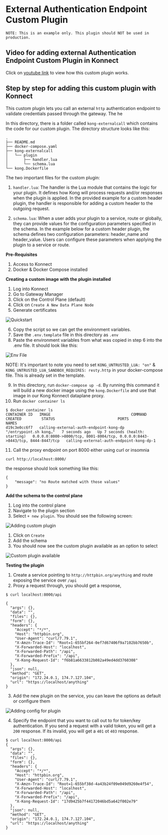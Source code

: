 # External Authentication Endpoint Custom Plugin

`NOTE: This is an example only. This plugin should NOT be used in production.`

## Video for adding external Authentication Endpoint Custom Plugin in Konnect

Click on [youtube link](https://youtu.be/utqH-zGzReY?si=zKmrv-WabErynC2j) to view how this custom plugin works.

## Step by step for adding this custom plugin with Konnect

This custom plugin lets you call an external `http` authentication endpoint to validate credentials passed through the gateway. The he 

In this directory, there is a folder called `kong-externalcall` which contains the code for our custom plugin. The directory structure looks like this:

```
.
├── README.md
├── docker-compose.yaml
├── kong-externalcall
│   └── plugin
│       ├── handler.lua
│       └── schema.lua
└── kong.Dockerfile
```

The two important files for the custom plugin:

1. `handler.lua`: The handler is the Lua module that contains the logic for your plugin. It defines how Kong will process requests and/or responses when the plugin is applied. In the provided example for a custom header plugin, the handler is responsible for adding a custom header to the outgoing request.
   
2. `schema.lua`: When a user adds your plugin to a service, route or globally, they can provide values for the configuration parameters specified in the schema. In the example below for a custom header plugin, the schema defines two configuration parameters: header_name and header_value. Users can configure these parameters when applying the plugin to a service or route.

**Pre-Requisites**

1. Access to Konnect
2. Docker & Docker Compose installed

**Creating a custom image with the plugin installed**

1. Log into Konnect
2. Go to Gateway Manager
3. Click on the Control Plane (default)
4. Click on `Create A New Data Plane Node`
5. Generate certificates 

![Quickstart](../../../install/images/quickstart.png)

6. Copy the script so we can get the environment variables.
7. Save the `.env.template` file in this directory as `.env `
8. Paste the environment variables from what was copied in step 6 into the .env file. It should look like this:

![Env File](../../../install/images/env.png)

NOTE: It's important to note you need to set `KONG_UNTRUSTED_LUA: "on"`  & `KONG_UNTRUSTED_LUA_SANDBOX_REQUIRES: resty.http` in your docker-compose file. This is already set in the template.

9. In this directory, run `docker-compose up -d`. By running this command it will build a new docker image using the `kong.Dockerfile` and use that image in our Kong Konnect dataplane proxy. 
10. Run `docker container ls`

```
$ docker container ls
CONTAINER ID   IMAGE                                    COMMAND                  CREATED         STATUS                            PORTS                                                                          NAMES
d19c3e0cc6f7   calling-external-auth-endpoint-kong-dp   "/entrypoint.sh kong…"   7 seconds ago   Up 7 seconds (health: starting)   0.0.0.0:8000->8000/tcp, 8001-8004/tcp, 0.0.0.0:8443->8443/tcp, 8444-8447/tcp   calling-external-auth-endpoint-kong-dp-1
```

11.   Call the proxy endpoint on port 8000 either using curl or insomnia

`curl http://localhost:8000/`

the response should look something like this:

```
{
	"message": "no Route matched with those values"
}
```

**Add the schema to the control plane**

1. Log into the control plane
2. Navigate to the plugin section
3. Select `+ new plugin`. You should see the following screen:

![Adding custom plugin](../../images/adding-custom-plugin.png)

1. Click on `Create`
2. Add the schema 
3. You should now see the custom plugin available as an option to select

![Custom plugin available](../../images/custom-plugin-external.png)

**Testing the plugin**

1. Create a service pointing to `http://httpbin.org/anything` and route exposing the service over `/api`
2. Proxy a request through, you should get a response, 

```
$ curl localhost:8000/api

{
  "args": {}, 
  "data": "", 
  "files": {}, 
  "form": {}, 
  "headers": {
    "Accept": "*/*", 
    "Host": "httpbin.org", 
    "User-Agent": "curl/7.79.1", 
    "X-Amzn-Trace-Id": "Root=1-655bf264-0ef7d67406f9a7102bb7650b", 
    "X-Forwarded-Host": "localhost", 
    "X-Forwarded-Path": "/api", 
    "X-Forwarded-Prefix": "/api", 
    "X-Kong-Request-Id": "f6b81a6633812b082a49ed4dd3760308"
  }, 
  "json": null, 
  "method": "GET", 
  "origin": "172.24.0.1, 174.7.127.104", 
  "url": "https://localhost/anything"
}
```

3. Add the new plugin on the service, you can leave the options as default or configure them

![Adding config for plugin](../../images/add-custom-external-callout.png)

4. Specify the endpoint that you want to call out to for token/key authentication. If you send a request with a valid token, you will get a `200` response. If its invalid, you will get a `401` ot `403` response. 

```
$ curl localhost:8000/api
{
  "args": {}, 
  "data": "", 
  "files": {}, 
  "form": {}, 
  "headers": {
    "Accept": "*/*", 
    "Host": "httpbin.org", 
    "User-Agent": "curl/7.79.1", 
    "X-Amzn-Trace-Id": "Root=1-655bf38d-4a43b24f09e049d9260e4f54", 
    "X-Forwarded-Host": "localhost", 
    "X-Forwarded-Path": "/api", 
    "X-Forwarded-Prefix": "/api", 
    "X-Kong-Request-Id": "17d9425b7f44172046bd5a642f002e79"
  }, 
  "json": null, 
  "method": "GET", 
  "origin": "172.24.0.1, 174.7.127.104", 
  "url": "https://localhost/anything"
}
```
